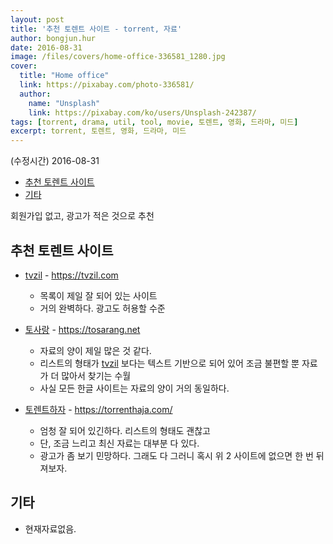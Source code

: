 ```yaml
---
layout: post
title: '추천 토렌트 사이트 - torrent, 자료'
author: bongjun.hur
date: 2016-08-31
image: /files/covers/home-office-336581_1280.jpg
cover:
  title: "Home office"
  link: https://pixabay.com/photo-336581/
  author:
    name: "Unsplash"
    link: https://pixabay.com/ko/users/Unsplash-242387/
tags: [torrent, drama, util, tool, movie, 토렌트, 영화, 드라마, 미드]
excerpt: torrent, 토렌트, 영화, 드라마, 미드
---
```


(수정시간) 2016-08-31

<!-- toc orderedList:0 -->

- [추천 토렌트 사이트](#추천-토렌트-사이트)
- [기타](#기타)

<!-- tocstop -->

회원가입 없고, 광고가 적은 것으로 추천

## 추천 토렌트 사이트

- [tvzil](https://tvzil.com) - https://tvzil.com
  - 목록이 제일 잘 되어 있는 사이트
  - 거의 완벽하다. 광고도 허용할 수준

- [토사랑](https://tosarang.net) - https://tosarang.net
  - 자료의 양이 제일 많은 것 같다.
  - 리스트의 형태가 [tvzil](#tvzil) 보다는 텍스트 기반으로 되어 있어 조금 불편할 뿐 자료가 더 많아서 찾기는 수월
  - 사실 모든 한글 사이트는 자료의 양이 거의 동일하다.

- [토렌트하자](https://torrenthaja.com/) - https://torrenthaja.com/
  - 엄청 잘 되어 있긴하다. 리스트의 형태도 괜찮고
  - 단, 조금 느리고 최신 자료는 대부분 다 있다.
  - 광고가 좀 보기 민망하다. 그래도 다 그러니 혹시 위 2 사이트에 없으면 한 번 뒤져보자.

## 기타

- 현재자료없음.

